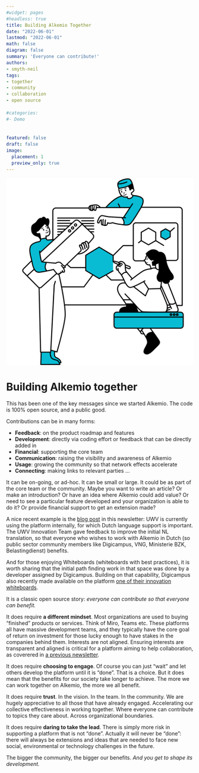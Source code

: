 ```yaml
---
#widget: pages
#headless: true
title: Building Alkemio Together
date: "2022-06-01"
lastmod: "2022-06-01"
math: false
diagram: false
summary: 'Everyone can contribute!'
authors:
- smyth-neil
tags:
- together 
- community
- collaboration
- open source

#categories:
#- Demo


featured: false
draft: false
image:
  placement: 1
  preview_only: true
---
```

![](./header.png)
# Building Alkemio together

This has been one of the key messages since we started Alkemio. The code is 100% open source, and a public good.

Contributions can be in many forms:

* **Feedback**: on the product roadmap and features
* **Development**: directly via coding effort or feedback that can be directly added in
* **Financial**: supporting the core team
* **Communication**: raising the visibility and awareness of Alkemio
* **Usage**: growing the community so that network effects accelerate
* **Connecting**: making links to relevant parties
…

It can be on-going, or ad-hoc. It can be small or large. It could be as part of the core team or the community. Maybe you want to write an article? Or make an introduction? Or have an idea where Alkemio could add value? Or need to see a particular feature developed and your organization is able to do it? Or provide financial support to get an extension made?

A nice recent example is the [blog post](https://www.alkem.io/post/2022-04-translation-uwv/?utm_source=hs_email&utm_medium=email&_hsenc=p2ANqtz-_7Rb5RD9q5PDdPgxtFkg_BB2zpi1cKxJbyX948CudbUFIP1N83tqb_n7wlyhMQ25ipfiAd) in this newsletter: UWV is currently using the platform internally, for which Dutch language support is important. The UWV Innovation Team gave feedback to improve the initial NL translation, so that everyone who wishes to work with Alkemio in Dutch (so public sector community members like Digicampus, VNG, Ministerie BZK, Belastingdienst) benefits.

And for those enjoying Whiteboards (whiteboards with best practices), it is worth sharing that the initial path finding work in that space was done by a developer assigned by Digicampus. Building on that capability, Digicampus also recently made available on the platform [one of their innovation whiteboards](https://alkem.io/digicampus/canvases?utm_source=hs_email&utm_medium=email&_hsenc=p2ANqtz-_7Rb5RD9q5PDdPgxtFkg_BB2zpi1cKxJbyX948CudbUFIP1N83tqb_n7wlyhMQ25ipfiAd).

It is a classic open source story: *everyone can contribute so that everyone can benefit.*

It does require **a different mindset**. Most organizations are used to buying “finished” products or services. Think of Miro, Teams etc. These platforms all have massive development teams, and they typically have the core goal of return on investment for those lucky enough to have stakes in the companies behind them. Interests are not aligned. Ensuring interests are transparent and aligned is critical for a platform aiming to help collaboration, as coverered in [a previous newsletter](http://alkem-25488729.hs-sites-eu1.com/newsletter/2021/december?utm_source=hs_email&utm_medium=email&_hsenc=p2ANqtz-_7Rb5RD9q5PDdPgxtFkg_BB2zpi1cKxJbyX948CudbUFIP1N83tqb_n7wlyhMQ25ipfiAd).

It does require **choosing to engage**. Of course you can just “wait” and let others develop the platform until it is “done”. That is a choice. But it does mean that the benefits for our society take longer to achieve. The more we can work together on Alkemio, the more we all benefit.

It does require **trust**. In the vision. In the team. In the community. We are hugely appreciative to all those that have already engaged. Accelerating our collective effectiveness in working together. Where everyone can contribute to topics they care about. Across organizational boundaries.

It does require **daring to take the lead**. There is simply more risk in supporting a platform that is not “done”. Actually it will never be “done”: there will always be extensions and ideas that are needed to face new social, environmental or technology challenges in the future.

The bigger the community, the bigger our benefits. *And you get to shape its development.*